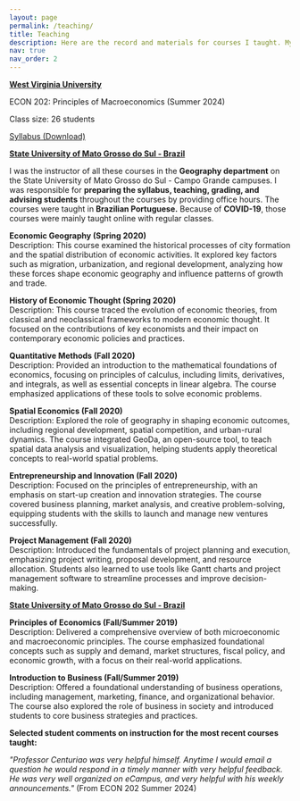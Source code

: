 ```yaml
---
layout: page
permalink: /teaching/
title: Teaching
description: Here are the record and materials for courses I taught. My <a href='https://drive.google.com/file/d/17AepSps1lIms3tEYDTv1Sz0NA7rWj3O1/view?usp=drive_link'>Teaching Philosophy</a> is simple. I want to inspire curiosity, promote critical thinking, and support my students as they grow into their potential.
nav: true
nav_order: 2
---
```


**[West Virginia University](https://www.wvu.edu/)**

ECON 202: Principles of Macroeconomics (Summer 2024)

Class size: 26 students

[Syllabus (Download)](https://drive.google.com/file/d/1JoDgySAWkIPTXwu77z5i2IYO60vuzQ09/view?usp=drive_link)

**[State University of Mato Grosso do Sul - Brazil](https://www.uems.br/home)**

I was the instructor of all these courses in the **Geography department** on the State University of Mato Grosso do Sul - Campo Grande campuses. I was responsible for **preparing the syllabus, teaching, grading, and advising students** throughout the courses by providing office hours. The courses were taught in **Brazilian Portuguese.** Because of **COVID-19**, those courses were mainly taught online with regular classes.

**Economic Geography (Spring 2020)**  
Description: This course examined the historical processes of city formation and the spatial distribution of economic activities. It explored key factors such as migration, urbanization, and regional development, analyzing how these forces shape economic geography and influence patterns of growth and trade.

**History of Economic Thought (Spring 2020)**  
Description: This course traced the evolution of economic theories, from classical and neoclassical frameworks to modern economic thought. It focused on the contributions of key economists and their impact on contemporary economic policies and practices.  

**Quantitative Methods (Fall 2020)**  
Description: Provided an introduction to the mathematical foundations of economics, focusing on principles of calculus, including limits, derivatives, and integrals, as well as essential concepts in linear algebra. The course emphasized applications of these tools to solve economic problems. 

**Spatial Economics (Fall 2020)**  
Description: Explored the role of geography in shaping economic outcomes, including regional development, spatial competition, and urban-rural dynamics. The course integrated GeoDa, an open-source tool, to teach spatial data analysis and visualization, helping students apply theoretical concepts to real-world spatial problems.  

**Entrepreneurship and Innovation (Fall 2020)**  
Description: Focused on the principles of entrepreneurship, with an emphasis on start-up creation and innovation strategies. The course covered business planning, market analysis, and creative problem-solving, equipping students with the skills to launch and manage new ventures successfully.

**Project Management (Fall 2020)**  
Description: Introduced the fundamentals of project planning and execution, emphasizing project writing, proposal development, and resource allocation. Students also learned to use tools like Gantt charts and project management software to streamline processes and improve decision-making.

**[State University of Mato Grosso do Sul - Brazil](https://www.ufms.br/)**

**Principles of Economics (Fall/Summer 2019)**  
Description: Delivered a comprehensive overview of both microeconomic and macroeconomic principles. The course emphasized foundational concepts such as supply and demand, market structures, fiscal policy, and economic growth, with a focus on their real-world applications.

**Introduction to Business (Fall/Summer 2019)**  
Description: Offered a foundational understanding of business operations, including management, marketing, finance, and organizational behavior. The course also explored the role of business in society and introduced students to core business strategies and practices.

**Selected student comments on instruction for the most recent courses taught:**  

*"Professor Centuriao was very helpful himself. Anytime I would email a question he would respond in a timely manner with very helpful feedback. He was very well organized on eCampus, and very helpful with his weekly announcements."* (From ECON 202 Summer 2024)
